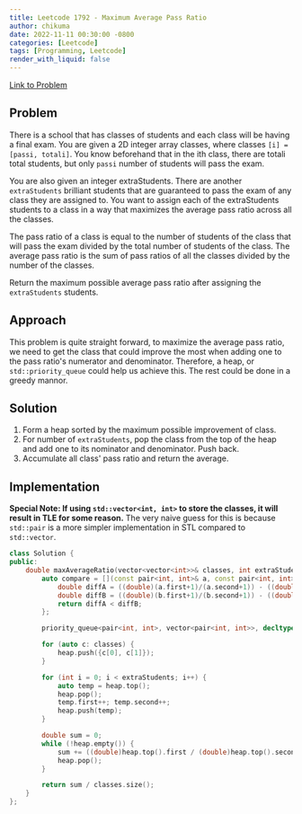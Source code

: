 ```yaml
---
title: Leetcode 1792 - Maximum Average Pass Ratio
author: chikuma
date: 2022-11-11 00:30:00 -0800
categories: [Leetcode]
tags: [Programming, Leetcode]
render_with_liquid: false
---
```


[Link to Problem](https://leetcode.com/problems/maximum-average-pass-ratio/description/)

## Problem 

There is a school that has classes of students and each class will be having a 
final exam. You are given a 2D integer array classes, where classes 
`[i] = [passi, totali]`. You know beforehand that in the ith class, there are 
totali total students, but only `passi` number of students will pass the exam.

You are also given an integer extraStudents. There are another `extraStudents`
brilliant students that are guaranteed to pass the exam of any class they are 
assigned to. You want to assign each of the extraStudents students to a class 
in a way that maximizes the average pass ratio across all the classes.

The pass ratio of a class is equal to the number of students of the class that 
will pass the exam divided by the total number of students of the class. The 
average pass ratio is the sum of pass ratios of all the classes divided by the 
number of the classes.

Return the maximum possible average pass ratio after assigning the 
`extraStudents` students. 

## Approach 

This problem is quite straight forward, to maximize the average pass ratio,
we need to get the class that could improve the most when adding one to the
pass ratio's numerator and denominator. Therefore, a heap, or 
`std::priority_queue` could help us achieve this. The rest could be done in a
greedy mannor.

## Solution

1. Form a heap sorted by the maximum possible improvement of class.
2. For number of `extraStudents`, pop the class from the top of the heap and
add one to its nominator and denominator. Push back.
3. Accumulate all class' pass ratio and return the average.

## Implementation

**Special Note: If using `std::vector<int, int>` to store the classes, it will
result in TLE for some reason.** The very naive guess for this is because
`std::pair` is a more simpler implementation in STL compared to `std::vector`.

```cpp
class Solution {
public:
    double maxAverageRatio(vector<vector<int>>& classes, int extraStudents) {
        auto compare = [](const pair<int, int>& a, const pair<int, int>& b) {
            double diffA = ((double)(a.first+1)/(a.second+1)) - ((double)a.first/a.second);
            double diffB = ((double)(b.first+1)/(b.second+1)) - ((double)b.first/b.second);
            return diffA < diffB;
        };

        priority_queue<pair<int, int>, vector<pair<int, int>>, decltype(compare)> heap(compare);

        for (auto c: classes) {
            heap.push({c[0], c[1]});
        }

        for (int i = 0; i < extraStudents; i++) {
            auto temp = heap.top();
            heap.pop();
            temp.first++; temp.second++;
            heap.push(temp);
        }

        double sum = 0;
        while (!heap.empty()) {
            sum += ((double)heap.top().first / (double)heap.top().second);
            heap.pop();
        }

        return sum / classes.size();
    }
};
```
